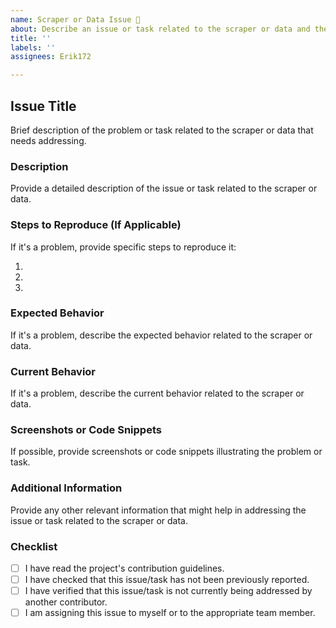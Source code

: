 ```yaml
---
name: Scraper or Data Issue 🐛
about: Describe an issue or task related to the scraper or data and the necessary steps to resolve it.
title: ''
labels: ''
assignees: Erik172

---
```


## Issue Title

Brief description of the problem or task related to the scraper or data that needs addressing.

### Description

Provide a detailed description of the issue or task related to the scraper or data.

### Steps to Reproduce (If Applicable)

If it's a problem, provide specific steps to reproduce it:

1. 
2. 
3. 

### Expected Behavior

If it's a problem, describe the expected behavior related to the scraper or data.

### Current Behavior

If it's a problem, describe the current behavior related to the scraper or data.

### Screenshots or Code Snippets

If possible, provide screenshots or code snippets illustrating the problem or task.

### Additional Information

Provide any other relevant information that might help in addressing the issue or task related to the scraper or data.

### Checklist

- [ ] I have read the project's contribution guidelines.
- [ ] I have checked that this issue/task has not been previously reported.
- [ ] I have verified that this issue/task is not currently being addressed by another contributor.
- [ ] I am assigning this issue to myself or to the appropriate team member.
